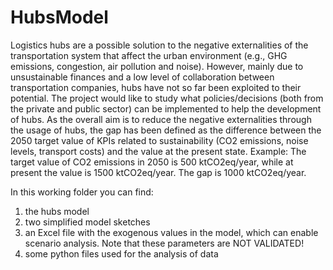# HubsModel
Logistics hubs are a possible solution to the negative externalities of the transportation system that affect the urban environment (e.g., GHG emissions, congestion, air pollution and noise). However, mainly due to unsustainable finances and a low level of collaboration between transportation companies, hubs have not so far been exploited to their potential. The project would like to study what policies/decisions (both from the private and public sector) can be implemented to help the development of hubs. As the overall aim is to reduce the negative externalities through the usage of hubs, the gap has been defined as the difference between the 2050 target value of KPIs related to sustainability (CO2 emissions, noise levels, transport costs) and the value at the present state.
Example: The target value of CO2 emissions in 2050 is 500 ktCO2eq/year, while at present the value is 1500 ktCO2eq/year. The gap is 1000 ktCO2eq/year.

In this working folder you can find: 
1) the hubs model
2) two simplified model sketches
3) an Excel file with the exogenous values in the model, which can enable scenario analysis. Note that these parameters are NOT VALIDATED!
4) some python files used for the analysis of data
